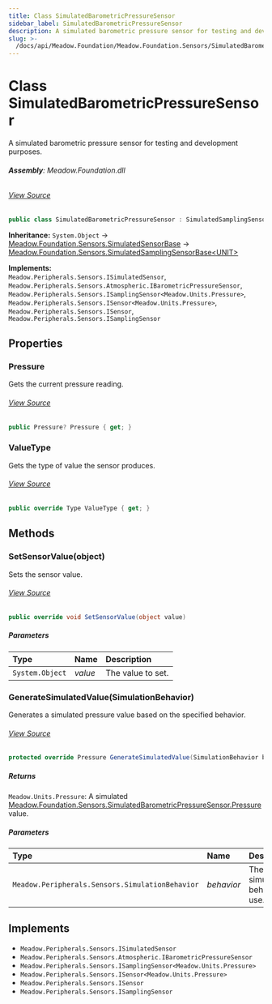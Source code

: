 ```yaml
---
title: Class SimulatedBarometricPressureSensor
sidebar_label: SimulatedBarometricPressureSensor
description: A simulated barometric pressure sensor for testing and development purposes.
slug: >-
  /docs/api/Meadow.Foundation/Meadow.Foundation.Sensors/SimulatedBarometricPressureSensor
---
```

# Class SimulatedBarometricPressureSensor
A simulated barometric pressure sensor for testing and development purposes.

###### **Assembly**: Meadow.Foundation.dll
###### [View Source](https://github.com/WildernessLabs/Meadow.Foundation.git/blob/develop/Source/Meadow.Foundation.Core/Simulation/Sensors/SimulateBarometricPressureSensor.cs#L11)
```csharp title="Declaration"
public class SimulatedBarometricPressureSensor : SimulatedSamplingSensorBase<Pressure>, ISimulatedSensor, IBarometricPressureSensor, ISamplingSensor<Pressure>, ISensor<Pressure>, ISensor, ISamplingSensor
```
**Inheritance:** `System.Object` -> [Meadow.Foundation.Sensors.SimulatedSensorBase](../Meadow.Foundation.Sensors/SimulatedSensorBase) -> [Meadow.Foundation.Sensors.SimulatedSamplingSensorBase&lt;UNIT&gt;](../Meadow.Foundation.Sensors/SimulatedSamplingSensorBase`UNIT`)

**Implements:**  
`Meadow.Peripherals.Sensors.ISimulatedSensor`, `Meadow.Peripherals.Sensors.Atmospheric.IBarometricPressureSensor`, `Meadow.Peripherals.Sensors.ISamplingSensor<Meadow.Units.Pressure>`, `Meadow.Peripherals.Sensors.ISensor<Meadow.Units.Pressure>`, `Meadow.Peripherals.Sensors.ISensor`, `Meadow.Peripherals.Sensors.ISamplingSensor`

## Properties
### Pressure
Gets the current pressure reading.
###### [View Source](https://github.com/WildernessLabs/Meadow.Foundation.git/blob/develop/Source/Meadow.Foundation.Core/Simulation/Sensors/SimulateBarometricPressureSensor.cs#L18)
```csharp title="Declaration"
public Pressure? Pressure { get; }
```
### ValueType
Gets the type of value the sensor produces.
###### [View Source](https://github.com/WildernessLabs/Meadow.Foundation.git/blob/develop/Source/Meadow.Foundation.Core/Simulation/Sensors/SimulateBarometricPressureSensor.cs#L23)
```csharp title="Declaration"
public override Type ValueType { get; }
```
## Methods
### SetSensorValue(object)
Sets the sensor value.
###### [View Source](https://github.com/WildernessLabs/Meadow.Foundation.git/blob/develop/Source/Meadow.Foundation.Core/Simulation/Sensors/SimulateBarometricPressureSensor.cs#L39)
```csharp title="Declaration"
public override void SetSensorValue(object value)
```

##### Parameters

| Type | Name | Description |
|:--- |:--- |:--- |
| `System.Object` | *value* | The value to set. |

### GenerateSimulatedValue(SimulationBehavior)
Generates a simulated pressure value based on the specified behavior.
###### [View Source](https://github.com/WildernessLabs/Meadow.Foundation.git/blob/develop/Source/Meadow.Foundation.Core/Simulation/Sensors/SimulateBarometricPressureSensor.cs#L49)
```csharp title="Declaration"
protected override Pressure GenerateSimulatedValue(SimulationBehavior behavior)
```

##### Returns

`Meadow.Units.Pressure`: A simulated [Meadow.Foundation.Sensors.SimulatedBarometricPressureSensor.Pressure](../Meadow.Foundation.Sensors/SimulatedBarometricPressureSensor#pressure) value.
##### Parameters

| Type | Name | Description |
|:--- |:--- |:--- |
| `Meadow.Peripherals.Sensors.SimulationBehavior` | *behavior* | The simulation behavior to use. |


## Implements

* `Meadow.Peripherals.Sensors.ISimulatedSensor`
* `Meadow.Peripherals.Sensors.Atmospheric.IBarometricPressureSensor`
* `Meadow.Peripherals.Sensors.ISamplingSensor<Meadow.Units.Pressure>`
* `Meadow.Peripherals.Sensors.ISensor<Meadow.Units.Pressure>`
* `Meadow.Peripherals.Sensors.ISensor`
* `Meadow.Peripherals.Sensors.ISamplingSensor`

